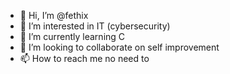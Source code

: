 - 👋 Hi, I’m @fethix
- 👀 I’m interested in IT (cybersecurity)
- 🌱 I’m currently learning C
- 💞️ I’m looking to collaborate on self improvement
- 📫 How to reach me no need to

<!---
fethix/fethix is a ✨ special ✨ repository because its `README.md` (this file) appears on your GitHub profile.
You can click the Preview link to take a look at your changes.
--->
